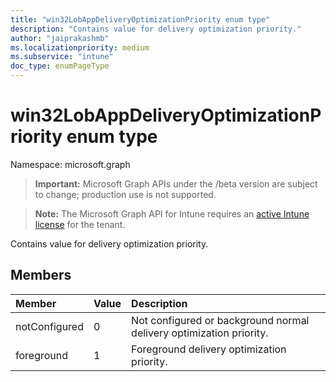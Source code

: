 ```yaml
---
title: "win32LobAppDeliveryOptimizationPriority enum type"
description: "Contains value for delivery optimization priority."
author: "jaiprakashmb"
ms.localizationpriority: medium
ms.subservice: "intune"
doc_type: enumPageType
---
```


# win32LobAppDeliveryOptimizationPriority enum type

Namespace: microsoft.graph
> **Important:** Microsoft Graph APIs under the /beta version are subject to change; production use is not supported.

> **Note:** The Microsoft Graph API for Intune requires an [active Intune license](https://go.microsoft.com/fwlink/?linkid=839381) for the tenant.


Contains value for delivery optimization priority.

## Members
|Member|Value|Description|
|:---|:---|:---|
|notConfigured|0|Not configured or background normal delivery optimization priority.|
|foreground|1|Foreground delivery optimization priority.|
